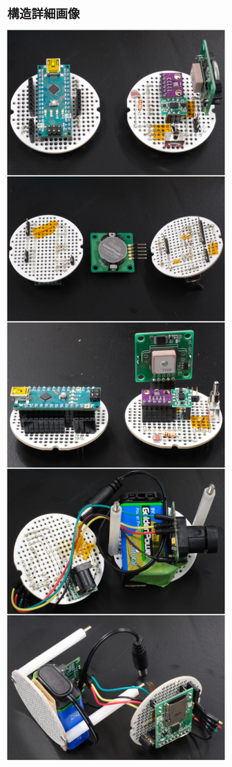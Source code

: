 # 構造詳細画像

![](./top_omote.JPG)
![](./top_ura.JPG)
![](./top_yoko.JPG)
![](./bottom_omote.JPG)
![](./bottom_ura.JPG)
